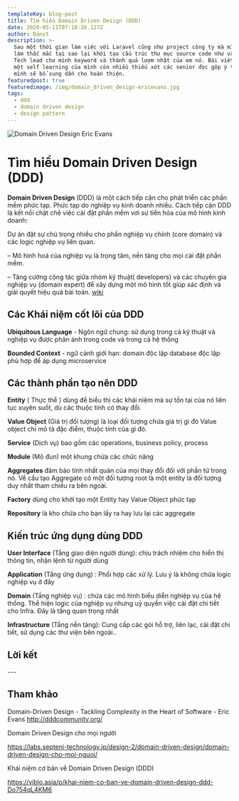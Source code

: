 ```yaml
---
templateKey: blog-post
title: Tìm hiểu Domain Driven Design (DDD)
date: 2020-05-11T07:18:26.127Z
author: Danst
description: >-
  Sau một thời gian làm việc với Laravel cũng như project công ty mà mình đang
  làm thắc mắc tại sao lại khởi tạo cấu trúc thư mục source code như vậy? Anh
  Tech lead cho mình keyword và thành quả lượm nhặt của em nó. Bài viết này là
  một self learning của mình còn nhiều thiếu xót các senior đọc góp ý thêm nha
  mình sẽ bổ sung dần cho hoàn thiện.
featuredpost: true
featuredimage: /img/domain_driven_design-ericevans.jpg
tags:
  - ddd
  - domain driven design
  - design pattern
---
```

![Domain Driven Design Eric Evans](/img/domain_driven_design-ericevans.jpg "Domain Driven Design Eric Evans")

# Tìm hiểu Domain Driven Design (DDD)

**Domain Driven Design** (DDD) là một cách tiếp cận cho phát triển các phần mềm phức tạp. Phức tạp do nghiệp vụ kinh doanh nhiều. Cách tiếp cận DDD là kết nối chặt chẽ việc cài đặt phần mềm vơi sự tiến hóa của mô hình kinh doanh:

Dự án đặt sự chú trọng nhiều cho phần nghiệp vụ chính (core domain) và các logic nghiệp vụ liên quan.

– Mô hình hoá của nghiệp vụ là trọng tâm, nền tảng cho mọi cài đặt phần mềm.

– Tăng cường cộng tác giữa nhóm kỹ thuật( developers) và các chuyên gia nghiệp vụ (domain expert) để xây dựng một mô hình tốt giúp xác định và giải quyết hiệu quả bài toán. [wiki](https://en.wikipedia.org/wiki/Domain-driven_design)



## Các Khái niệm cốt lõi của DDD

**Ubiquitous Language** - Ngôn ngữ chung: sử dụng trong cả kỹ thuật và nghiệp vụ được phản ánh trong code và trong cả hệ thống

**Bounded Context** - ngữ cảnh giới hạn: domain độc lập database độc lập phù hợp để áp dụng microservice

## Các thành phần tạo nên DDD

**Entity** ( Thực thể ) dùng để biểu thị các khái niệm mà sự tồn tại của nó liên tục xuyên suốt, dù các thuộc tính có thay đổi.

**Value Object** (Giá trị đối tượng) là loại đối tượng chứa giá trị gì đó Value object chỉ mô tả đặc điểm, thuộc tính của gì đó.

**Service** (Dịch vụ) bao gồm các operations, business policy, process

**Module** (Mô đun) một khung chứa các chức năng

**Aggregates** đảm bảo tính nhất quán của mọi thay đổi đối với phần tử trong nó. Về cấu tạo Aggregate có một đối tượng root là một entity là đối tượng duy nhất tham chiếu ra bên ngoài.

**Factory** dùng cho khởi tạo một Entity hay Value Object phức tạp

**Repository** là kho chứa cho bạn lấy ra hay lưu lại các aggregate



## Kiến trúc ứng dụng dùng DDD

**User Interface** (Tầng giao diện người dùng): chịu trách nhiệm cho hiển thị thông tin, nhận lệnh từ người dùng

**Application** (Tầng ứng dụng) : Phối hợp các xử lý. Lưu ý là không chứa logic nghiệp vụ ở đây

**Domain** (Tầng nghiệp vụ) : chứa các mô hình biểu diễn nghiệp vụ của hệ thống. Thể hiện logic của nghiệp vụ nhưng uỷ quyền việc cài đặt chi tiết cho Infra. Đây là tầng quan trọng nhất

**Infrastructure** (Tầng nền tảng): Cung cấp các gói hỗ trợ, liên lạc, cài đặt chi tiết, sử dụng các thư viện bên ngoài..

## Lời kết



\---

## Tham khảo

Domain-Driven Design - Tackling Complexity in the Heart of Software - Eric Evans <http://dddcommunity.org/>

Domain Driven Design cho mọi người

<https://labs.septeni-technology.jp/design-2/domain-driven-design/domain-driven-design-cho-moi-nguoi/>

Khái niệm cơ bản về Domain Driven Design (DDD)

<https://viblo.asia/p/khai-niem-co-ban-ve-domain-driven-design-ddd-Do754qL4KM6>
